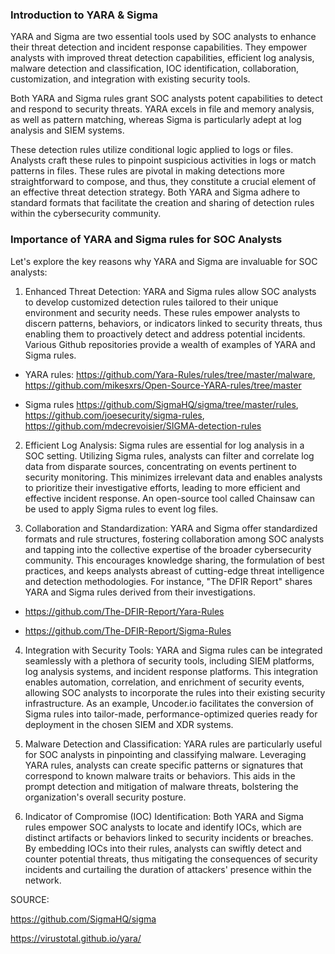 <h3>Introduction to YARA & Sigma</h3>

YARA and Sigma are two essential tools used by SOC analysts to enhance their threat detection and incident response capabilities. They empower analysts with improved threat detection capabilities, efficient log analysis, malware detection and classification, IOC identification, collaboration, customization, and integration with existing security tools.

Both YARA and Sigma rules grant SOC analysts potent capabilities to detect and respond to security threats. YARA excels in file and memory analysis, as well as pattern matching, whereas Sigma is particularly adept at log analysis and SIEM systems.

These detection rules utilize conditional logic applied to logs or files. Analysts craft these rules to pinpoint suspicious activities in logs or match patterns in files. These rules are pivotal in making detections more straightforward to compose, and thus, they constitute a crucial element of an effective threat detection strategy. Both YARA and Sigma adhere to standard formats that facilitate the creation and sharing of detection rules within the cybersecurity community.

<h3> Importance of YARA and Sigma rules for SOC Analysts</h3>

Let's explore the key reasons why YARA and Sigma are invaluable for SOC analysts:

1. Enhanced Threat Detection: YARA and Sigma rules allow SOC analysts to develop customized detection rules tailored to their unique environment and security needs. These rules empower analysts to discern patterns, behaviors, or indicators linked to security threats, thus enabling them to proactively detect and address potential incidents. Various Github repositories provide a wealth of examples of YARA and Sigma rules.

- YARA rules: https://github.com/Yara-Rules/rules/tree/master/malware, https://github.com/mikesxrs/Open-Source-YARA-rules/tree/master

- Sigma rules https://github.com/SigmaHQ/sigma/tree/master/rules, https://github.com/joesecurity/sigma-rules, https://github.com/mdecrevoisier/SIGMA-detection-rules

2. Efficient Log Analysis: Sigma rules are essential for log analysis in a SOC setting. Utilizing Sigma rules, analysts can filter and correlate log data from disparate sources, concentrating on events pertinent to security monitoring. This minimizes irrelevant data and enables analysts to prioritize their investigative efforts, leading to more efficient and effective incident response. An open-source tool called Chainsaw can be used to apply Sigma rules to event log files.

3. Collaboration and Standardization: YARA and Sigma offer standardized formats and rule structures, fostering collaboration among SOC analysts and tapping into the collective expertise of the broader cybersecurity community. This encourages knowledge sharing, the formulation of best practices, and keeps analysts abreast of cutting-edge threat intelligence and detection methodologies. For instance, "The DFIR Report" shares YARA and Sigma rules derived from their investigations.

- https://github.com/The-DFIR-Report/Yara-Rules

- https://github.com/The-DFIR-Report/Sigma-Rules

4. Integration with Security Tools: YARA and Sigma rules can be integrated seamlessly with a plethora of security tools, including SIEM platforms, log analysis systems, and incident response platforms. This integration enables automation, correlation, and enrichment of security events, allowing SOC analysts to incorporate the rules into their existing security infrastructure. As an example, Uncoder.io facilitates the conversion of Sigma rules into tailor-made, performance-optimized queries ready for deployment in the chosen SIEM and XDR systems.

5. Malware Detection and Classification: YARA rules are particularly useful for SOC analysts in pinpointing and classifying malware. Leveraging YARA rules, analysts can create specific patterns or signatures that correspond to known malware traits or behaviors. This aids in the prompt detection and mitigation of malware threats, bolstering the organization's overall security posture.

6. Indicator of Compromise (IOC) Identification: Both YARA and Sigma rules empower SOC analysts to locate and identify IOCs, which are distinct artifacts or behaviors linked to security incidents or breaches. By embedding IOCs into their rules, analysts can swiftly detect and counter potential threats, thus mitigating the consequences of security incidents and curtailing the duration of attackers' presence within the network.

SOURCE:

https://github.com/SigmaHQ/sigma

https://virustotal.github.io/yara/
